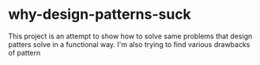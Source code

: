 # why-design-patterns-suck

This project is an attempt to show how to solve same problems that design patters solve in a functional way.
I'm also trying to find various drawbacks of pattern
